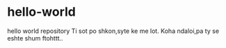 # hello-world
hello world repository
Ti sot po shkon,syte ke me lot. 
Koha ndaloi,pa ty se eshte shum ftohttt..
